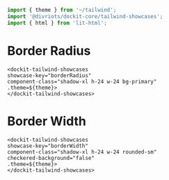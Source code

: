 ```js script
import { theme } from '~/tailwind';
import '@divriots/dockit-core/tailwind-showcases';
import { html } from 'lit-html';
```

# Border Radius

```html:html
<dockit-tailwind-showcases
showcase-key="borderRadius"
component-class="shadow-xl h-24 w-24 bg-primary"
.theme=${theme}>
</dockit-tailwind-showcases>
```

# Border Width

```html:html
<dockit-tailwind-showcases
showcase-key="borderWidth"
component-class="shadow-xl h-24 w-24 rounded-sm"
checkered-background="false"
.theme=${theme}>
</dockit-tailwind-showcases>
```
